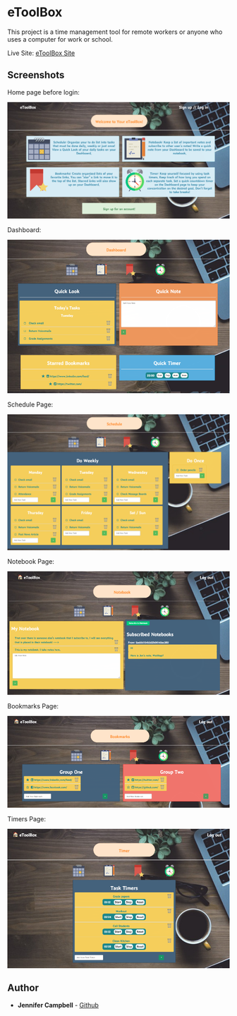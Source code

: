 # eToolBox

This project is a time management tool for remote workers or anyone who uses a computer for work or school.

Live Site:  [eToolBox Site](https://etoolbox-react.herokuapp.com/)

## Screenshots

Home page before login:

![Alt Home Page](/README/login.png?raw=true)

Dashboard:

![Alt Signup Page](/README/dashboard.png?raw=true)

Schedule Page:

![Alt Login Page](/README/schedule.png?raw=true)

Notebook Page:

![Alt Dashboard](/README/notebook.png?raw=true)

Bookmarks Page:

![Alt Dashboard](/README/bookmarks.png?raw=true)

Timers Page:

![Alt Dashboard](/README/timers.png?raw=true)

## Author

* **Jennifer Campbell** - [Github](https://github.com/DreamBelieva24)
